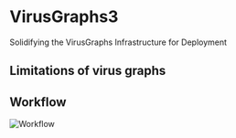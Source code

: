 # VirusGraphs3
Solidifying the VirusGraphs Infrastructure for Deployment

## Limitations of virus graphs

## Workflow

![Workflow](https://github.com/NCBI-Codeathons/VirusGraphs3/blob/master/Virus_Graphs_3_Workflow_med_screen.tif)
